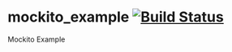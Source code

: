 # mockito_example [![Build Status](https://travis-ci.org/hofiorg/mockito_example.svg?branch=master)](https://travis-ci.org/hofiorg/mockito_example)
Mockito Example

